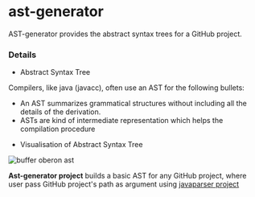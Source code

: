 # ast-generator
AST-generator provides the abstract syntax trees for a GitHub project.

### Details

* Abstract Syntax Tree

Compilers, like java (javacc), often use an AST for the following bullets:
  - An AST summarizes grammatical structures without including all the details of the derivation.
  - ASTs are kind of intermediate representation which helps the compilation procedure

* Visualisation of Abstract Syntax Tree 

![buffer oberon ast](https://cloud.githubusercontent.com/assets/11991105/18111997/e36981bc-6f2c-11e6-9c24-a736bc6874b5.png)


**Ast-generator project** builds a basic AST for any GitHub project, where user pass GitHub project's path as argument using [javaparser project](http://javaparser.org/)

